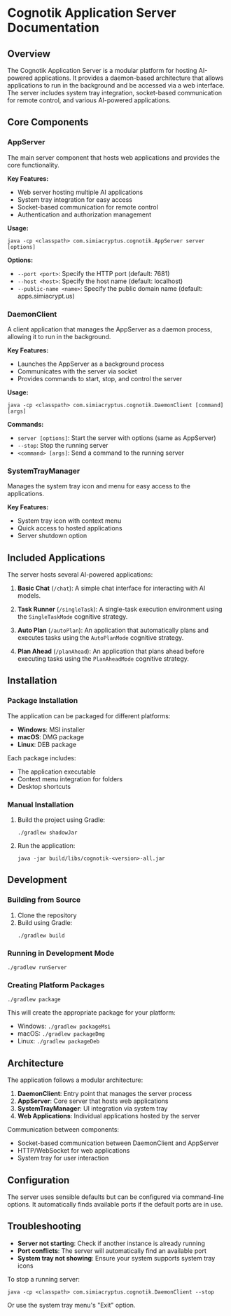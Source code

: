 # Cognotik Application Server Documentation

## Overview

The Cognotik Application Server is a modular platform for hosting AI-powered applications. It provides a daemon-based
architecture that allows applications to run in the background and be accessed via a web interface. The server includes
system tray integration, socket-based communication for remote control, and various AI-powered applications.

## Core Components

### AppServer

The main server component that hosts web applications and provides the core functionality.

**Key Features:**

- Web server hosting multiple AI applications
- System tray integration for easy access
- Socket-based communication for remote control
- Authentication and authorization management

**Usage:**

```
java -cp <classpath> com.simiacryptus.cognotik.AppServer server [options]
```

**Options:**

- `--port <port>`: Specify the HTTP port (default: 7681)
- `--host <host>`: Specify the host name (default: localhost)
- `--public-name <name>`: Specify the public domain name (default: apps.simiacrypt.us)

### DaemonClient

A client application that manages the AppServer as a daemon process, allowing it to run in the background.

**Key Features:**

- Launches the AppServer as a background process
- Communicates with the server via socket
- Provides commands to start, stop, and control the server

**Usage:**

```
java -cp <classpath> com.simiacryptus.cognotik.DaemonClient [command] [args]
```

**Commands:**

- `server [options]`: Start the server with options (same as AppServer)
- `--stop`: Stop the running server
- `<command> [args]`: Send a command to the running server

### SystemTrayManager

Manages the system tray icon and menu for easy access to the applications.

**Key Features:**

- System tray icon with context menu
- Quick access to hosted applications
- Server shutdown option

## Included Applications

The server hosts several AI-powered applications:

1. **Basic Chat** (`/chat`): A simple chat interface for interacting with AI models.

2. **Task Runner** (`/singleTask`): A single-task execution environment using the `SingleTaskMode` cognitive strategy.

3. **Auto Plan** (`/autoPlan`): An application that automatically plans and executes tasks using the `AutoPlanMode`
   cognitive strategy.

4. **Plan Ahead** (`/planAhead`): An application that plans ahead before executing tasks using the `PlanAheadMode`
   cognitive strategy.

## Installation

### Package Installation

The application can be packaged for different platforms:

- **Windows**: MSI installer
- **macOS**: DMG package
- **Linux**: DEB package

Each package includes:

- The application executable
- Context menu integration for folders
- Desktop shortcuts

### Manual Installation

1. Build the project using Gradle:
   ```
   ./gradlew shadowJar
   ```

2. Run the application:
   ```
   java -jar build/libs/cognotik-<version>-all.jar
   ```

## Development

### Building from Source

1. Clone the repository
2. Build using Gradle:
   ```
   ./gradlew build
   ```

### Running in Development Mode

```
./gradlew runServer
```

### Creating Platform Packages

```
./gradlew package
```

This will create the appropriate package for your platform:

- Windows: `./gradlew packageMsi`
- macOS: `./gradlew packageDmg`
- Linux: `./gradlew packageDeb`

## Architecture

The application follows a modular architecture:

1. **DaemonClient**: Entry point that manages the server process
2. **AppServer**: Core server that hosts web applications
3. **SystemTrayManager**: UI integration via system tray
4. **Web Applications**: Individual applications hosted by the server

Communication between components:

- Socket-based communication between DaemonClient and AppServer
- HTTP/WebSocket for web applications
- System tray for user interaction

## Configuration

The server uses sensible defaults but can be configured via command-line options. It automatically finds available ports
if the default ports are in use.

## Troubleshooting

- **Server not starting**: Check if another instance is already running
- **Port conflicts**: The server will automatically find an available port
- **System tray not showing**: Ensure your system supports system tray icons

To stop a running server:

```
java -cp <classpath> com.simiacryptus.cognotik.DaemonClient --stop
```

Or use the system tray menu's "Exit" option.
